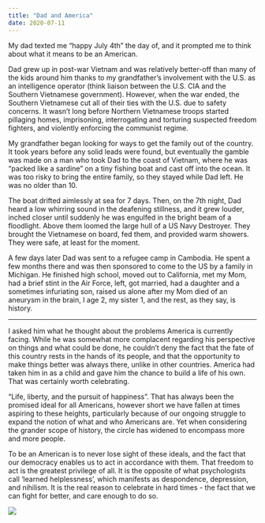 ```yaml
---
title: "Dad and America"
date: 2020-07-11
---
```


My dad texted me “happy July 4th” the day of, and it prompted me to think about what it means to be an American.

Dad grew up in post-war Vietnam and was relatively better-off than many of the kids around him thanks to my grandfather’s involvement with the U.S. as an intelligence operator (think liaison between the U.S. CIA and the Southern Vietnamese government). However, when the war ended, the Southern Vietnamese cut all of their ties with the U.S. due to safety concerns. It wasn’t long before Northern Vietnamese troops started pillaging homes, imprisoning, interrogating and torturing suspected freedom fighters, and violently enforcing the communist regime. 

My grandfather began looking for ways to get the family out of the country. It took years before any solid leads were found, but eventually the gamble was made on a man who took Dad to the coast of Vietnam, where he was “packed like a sardine” on a tiny fishing boat and cast off into the ocean. It was too risky to bring the entire family, so they stayed while Dad left. He was no older than 10.

The boat drifted aimlessly at sea for 7 days. Then, on the 7th night, Dad heard a low whirring sound in the deafening stillness, and it grew louder, inched closer until suddenly he was engulfed in the bright beam of a floodlight. Above them loomed the large hull of a US Navy Destroyer. They brought the Vietnamese on board, fed them, and provided warm showers. They were safe, at least for the moment.

A few days later Dad was sent to a refugee camp in Cambodia. He spent a few months there and was then sponsored to come to the US by a family in Michigan. He finished high school, moved out to California, met my Mom, had a brief stint in the Air Force, left, got married, had a daughter and a sometimes infuriating son, raised us alone after my Mom died of an aneurysm in the brain, I age 2, my sister 1, and the rest, as they say, is history.

---

I asked him what he thought about the problems America is currently facing. While he was somewhat more complacent regarding his perspective on things and what could be done, he couldn’t deny the fact that the fate of this country rests in the hands of its people, and that the opportunity to make things better was always there, unlike in other countries. America had taken him in as a child and gave him the chance to build a life of his own. That was certainly worth celebrating. 

“Life, liberty, and the pursuit of happiness”. That has always been the promised ideal for all Americans, however short we have fallen at times aspiring to these heights, particularly because of our ongoing struggle to expand the notion of what and who Americans are. Yet when considering the grander scope of history, the circle has widened to encompass more and more people. 

To be an American is to never lose sight of these ideals, and the fact that our democracy enables us to act in accordance with them. That freedom to act is the greatest privilege of all. It is the opposite of what psychologists call ‘learned helplessness’, which manifests as despondence, depression, and nihilism. It is the real reason to celebrate in hard times - the fact that we can fight for better, and care enough to do so. 

![](/photos/american.jpg)
